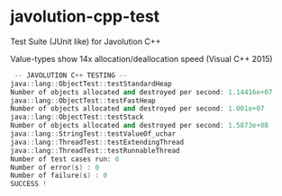 # javolution-cpp-test
Test Suite (JUnit like) for Javolution C++ 

Value-types show 14x allocation/deallocation speed (Visual C++ 2015)

```cpp
 -- JAVOLUTION C++ TESTING --
java::lang::ObjectTest::testStandardHeap
Number of objects allocated and destroyed per second: 1.14416e+07
java::lang::ObjectTest::testFastHeap
Number of objects allocated and destroyed per second: 1.001e+07
java::lang::ObjectTest::testStack
Number of objects allocated and destroyed per second: 1.5873e+08
java::lang::StringTest::testValueOf_uchar
java::lang::ThreadTest::testExtendingThread
java::lang::ThreadTest::testRunnableThread
Number of test cases run: 6
Number of error(s) : 0
Number of failure(s) : 0
SUCCESS !
```

